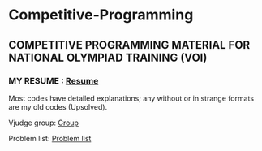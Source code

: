 # Competitive-Programming
## COMPETITIVE PROGRAMMING MATERIAL FOR NATIONAL OLYMPIAD TRAINING (VOI)

### MY RESUME : [Resume](https://drive.google.com/file/d/1Ff1_2RvrwGCYo1TFlpOG9EGNG9tF8guG/view?usp=sharing)

Most codes have detailed explanations; any without or in strange formats are my old codes (Upsolved). <br>

Vjudge group: [Group](https://vjudge.net/group/voitrain) <br>

Problem list: [Problem list](https://1drv.ms/x/c/f206cf0a6f340894/EZQING8KzwYggPKDKAAAAAABDElipPWR3M2ClEUekJu_2A?e=g9h4eS)
